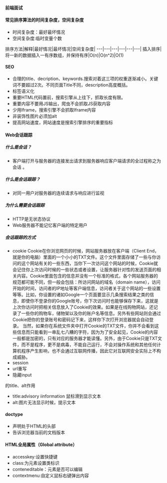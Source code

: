 #### 前端面试
#### 常见排序算法的时间复杂度，空间复杂度
* 时间复杂度：最好最坏情况
* 空间复杂度:临时变量个数

排序方法|解释|最好情况|最坏情况|空间复杂度| 
---|---|---|---|---|---|
插入排序|将一新的数据插入一有序数组，并保持有序|O(n)|O(n^2)|O(1)

#### SEO
* 合理的title、decription、keywords.搜索对着这三项的权重逐渐减小。关键词不要超过2次。不同页面Title不同，description高度概括。
* 标签语义化
* 重要HTML代码置前，搜索引擎从上往下，抓取长度有限。
* 重要内容不要用JS输出，爬虫不会抓取JS获取内容
* 少用Iframe，搜索引擎不会抓取Iframe内容
* 非装饰性图片必须加alt
* 提高网站速度，网站速度是搜索引擎排序的重要指标

#### Web会话跟踪
##### 什么是会话？
* 客户端打开与服务器的连接发出请求到服务器响应客户端请求的全过程称之为会话 。 
##### 什么是会话跟踪？
* 对同一用户对服务器的连续请求与响应进行监视
##### 为什么需要会话跟踪
* HTTP是无状态协议
* Web服务器不能记忆客户端的特定用户
##### 会话跟踪的方式
* cookie Cookie在你浏览网页的时候，网站服务器放在客户端（Client End，就是你的电脑）里面的一个小小的TXT文件。这个文件里面存储了一些与你访问的这个网站有关的一些东西，当你下一次访问这个网站的时候，Cookie就会记住你上次访问时候的一些状态或者设置，让服务器针对性的发送页面的相关内容。Cookie里面包含的信息并没有一个标准的格式，各个网站服务器的规范都可能不同，但一般会包括：所访问网站的域名（domain name），访问开始的时间，访问者的IP地址等客户端信息，访问者关于这个网站的一些设置等等。比如，你设置的诸如Google一个页面要显示几条搜索结果之类的信息，即使你不登录你的Google账号，你下次访问时也能够保存下来，这就是上次你访问时把相关信息放入了Cookie的效果。如果是在线购物网站，还记录了一些你的购物车，储物架以及你的账户名等信息。另外有些网站则会通过Cookie把你的登录账号和密码记下来，这样你下次打开浏览器就会自动登录。
当然，如果你在系统文件夹中打开Cookie的TXT文件，你并不会看到这些信息而只能看到一串乱七八糟的字符，因为为了安全起见，Cookie的内容一般都是加密的，只有对应的服务器才能读懂。另外，由于Cookie只是TXT文件，而不是程序，更不是病毒，不能自己运行，不会对操作系统和其他任何计算机程序产生影响，也不会通过互联网传播，因此它对互联网安全实际上不构成威胁。
* session
* url重写
* 隐藏input

<img>的title、alt作用
* title:advisory iinformation 鼠标滑到显示文本
* alt:图片无法显示时候，提示文本

#### doctype
* <!doctype>声明处于HTML的头部
* 告诉浏览器当前的文档版本

#### HTML全局属性（Global attribute）
* accesskey:设置快捷键
* class:为元素设置类标识
* conteneditable：元素是否可以编辑
* contextmenu:自定义鼠标右键弹出内容
